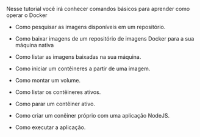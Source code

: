 Nesse tutorial você irá conhecer comandos básicos para aprender como operar o Docker

- Como pesquisar as imagens disponíveis em um repositório.
- Como baixar imagens de um repositório de imagens Docker para a sua máquina nativa
 
- Como listar as imagens baixadas na sua máquina.
- Como iniciar um contêineres a partir de uma imagem.
- Como montar um volume.
- Como listar os contêineres ativos.
- Como parar um contêiner ativo.
- Como criar um conêiner próprio com uma aplicação NodeJS.
- Como executar a aplicação.